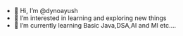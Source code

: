 - 👋 Hi, I’m @dynoayush
- 👀 I’m interested in learning and exploring new things 
- 🌱 I’m currently learning Basic Java,DSA,AI and Ml etc....
<!---
dynoayush/dynoayush is a ✨ special ✨ repository because its `README.md` (this file) appears on your GitHub profile.
You can click the Preview link to take a look at your changes.
--->
